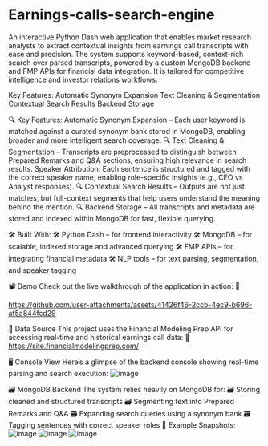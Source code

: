 # Earnings-calls-search-engine

An interactive Python Dash web application that enables market research analysts to extract contextual insights from earnings call transcripts with ease and precision.
The system supports keyword-based, context-rich search over parsed transcripts, powered by a custom MongoDB backend and FMP APIs for financial data integration. It is tailored for competitive intelligence and investor relations workflows.

Key Features:
Automatic Synonym Expansion
Text Cleaning & Segmentation
Contextual Search Results
Backend Storage

🔍 Key Features:
Automatic Synonym Expansion  – 
Each user keyword is matched against a curated synonym bank stored in MongoDB, enabling broader and more intelligent search coverage.
🔍 Text Cleaning & Segmentation  – 
Transcripts are preprocessed to distinguish between Prepared Remarks and Q&A sections, ensuring high relevance in search results.
Speaker Attribution: Each sentence is structured and tagged with the correct speaker name, enabling role-specific insights (e.g., CEO vs Analyst responses).
🔍 Contextual Search Results  – 
Outputs are not just matches, but full-context segments that help users understand the meaning behind the mention.
🔍 Backend Storage  – 
All transcripts and metadata are stored and indexed within MongoDB for fast, flexible querying.

🛠 Built With:
🛠 Python Dash – for frontend interactivity
🛠 MongoDB – for scalable, indexed storage and advanced querying
🛠 FMP APIs – for integrating financial metadata
🛠 NLP tools – for text parsing, segmentation, and speaker tagging

📽️ Demo
Check out the live walkthrough of the application in action:
🔗 

https://github.com/user-attachments/assets/41426f46-2ccb-4ec9-b696-af5a844fcd29


🔌 Data Source
This project uses the Financial Modeling Prep API for accessing real-time and historical earnings call data:
📡 https://site.financialmodelingprep.com/


🖥️ Console View
Here’s a glimpse of the backend console showing real-time parsing and search execution:
![image](https://github.com/user-attachments/assets/48049189-4e41-4cad-8a10-eabb59920341)


🗃️ MongoDB Backend
The system relies heavily on MongoDB for:
🗃️ Storing cleaned and structured transcripts
🗃️ Segmenting text into Prepared Remarks and Q&A
🗃️ Expanding search queries using a synonym bank
🗃️ Tagging sentences with correct speaker roles
📌 Example Snapshots:
![image](https://github.com/user-attachments/assets/d287645b-02be-4ace-a46f-dc9b76c43db4)
![image](https://github.com/user-attachments/assets/dce74e43-63e8-49b6-8ae1-2ef688f0c4aa)
![image](https://github.com/user-attachments/assets/5b73d1d4-d758-481c-ad6a-ed6e81a9aa04)

